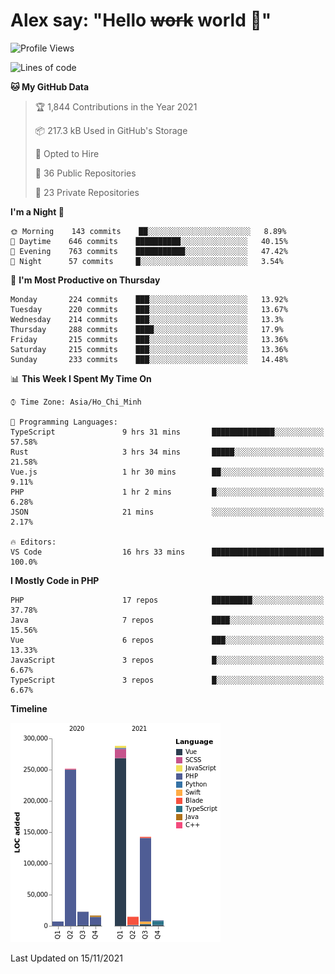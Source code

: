 # Alex say: "Hello ~~work~~ world 🐾"

<!--START_SECTION:waka-->
![Profile Views](http://img.shields.io/badge/Profile%20Views-0-blue)

![Lines of code](https://img.shields.io/badge/From%20Hello%20World%20I%27ve%20Written-752523%20lines%20of%20code-blue)

**🐱 My GitHub Data** 

> 🏆 1,844 Contributions in the Year 2021
 > 
> 📦 217.3 kB Used in GitHub's Storage 
 > 
> 💼 Opted to Hire
 > 
> 📜 36 Public Repositories 
 > 
> 🔑 23 Private Repositories  
 > 
**I'm a Night 🦉** 

```text
🌞 Morning    143 commits    ██░░░░░░░░░░░░░░░░░░░░░░░   8.89% 
🌆 Daytime    646 commits    ██████████░░░░░░░░░░░░░░░   40.15% 
🌃 Evening    763 commits    ███████████░░░░░░░░░░░░░░   47.42% 
🌙 Night      57 commits     █░░░░░░░░░░░░░░░░░░░░░░░░   3.54%

```
📅 **I'm Most Productive on Thursday** 

```text
Monday       224 commits    ███░░░░░░░░░░░░░░░░░░░░░░   13.92% 
Tuesday      220 commits    ███░░░░░░░░░░░░░░░░░░░░░░   13.67% 
Wednesday    214 commits    ███░░░░░░░░░░░░░░░░░░░░░░   13.3% 
Thursday     288 commits    ████░░░░░░░░░░░░░░░░░░░░░   17.9% 
Friday       215 commits    ███░░░░░░░░░░░░░░░░░░░░░░   13.36% 
Saturday     215 commits    ███░░░░░░░░░░░░░░░░░░░░░░   13.36% 
Sunday       233 commits    ███░░░░░░░░░░░░░░░░░░░░░░   14.48%

```


📊 **This Week I Spent My Time On** 

```text
⌚︎ Time Zone: Asia/Ho_Chi_Minh

💬 Programming Languages: 
TypeScript               9 hrs 31 mins       ██████████████░░░░░░░░░░░   57.58% 
Rust                     3 hrs 34 mins       █████░░░░░░░░░░░░░░░░░░░░   21.58% 
Vue.js                   1 hr 30 mins        ██░░░░░░░░░░░░░░░░░░░░░░░   9.11% 
PHP                      1 hr 2 mins         █░░░░░░░░░░░░░░░░░░░░░░░░   6.28% 
JSON                     21 mins             ░░░░░░░░░░░░░░░░░░░░░░░░░   2.17%

🔥 Editors: 
VS Code                  16 hrs 33 mins      █████████████████████████   100.0%

```

**I Mostly Code in PHP** 

```text
PHP                      17 repos            █████████░░░░░░░░░░░░░░░░   37.78% 
Java                     7 repos             ████░░░░░░░░░░░░░░░░░░░░░   15.56% 
Vue                      6 repos             ███░░░░░░░░░░░░░░░░░░░░░░   13.33% 
JavaScript               3 repos             █░░░░░░░░░░░░░░░░░░░░░░░░   6.67% 
TypeScript               3 repos             █░░░░░░░░░░░░░░░░░░░░░░░░   6.67%

```


**Timeline**

![Chart not found](https://raw.githubusercontent.com/alexzvn/alexzvn/main/charts/bar_graph.png) 


 Last Updated on 15/11/2021
<!--END_SECTION:waka-->
